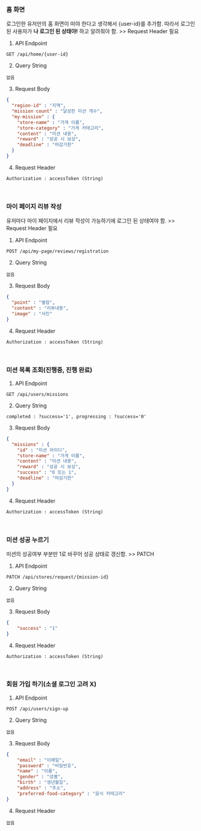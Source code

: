 ### 홈 화면

로그인한 유저만의 홈 화면이 떠야 한다고 생각해서 {user-id}를 추가함.
따라서 로그인 된 사용자가 **나 로그인 된 상태야!** 하고 알려줘야 함. >> Request Header 필요

1. API Endpoint
```
GET /api/home/{user-id}
```

2. Query String
```
없음
```

3. Request Body
```json
{
  "region-id" : "지역",
  "mission count" : "달성한 미션 개수",
  "my-mission" : {
    "store-name" : "가게 이름",
    "store-category" : "가게 카테고리",
    "content" : "미션 내용",
    "reward" : "성공 시 보상",
    "deadline" : "마감기한"
  }
}
```

4. Request Header
```
Authorization : accessToken (String)
```

<br>

### 마이 페이지 리뷰 작성

유저마다 마이 페이지에서 리뷰 작성이 가능하기에 로그인 된 상태여야 함. >> Request Header 필요

1. API Endpoint
```
POST /api/my-page/reviews/registration
```

2. Query String
```
없음
```

3. Request Body
```json
{
  "point" : "별점",
  "content" : "리뷰내용",
  "image" : "사진"
}
```

4. Request Header
```
Authorization : accessToken (String)
```

<br>

### 미션 목록 조회(진행중, 진행 완료)

1. API Endpoint
```
GET /api/users/missions
```

2. Query String
```
completed : ?success='1', progressing : ?success='0'
```

3. Request Body
```json
{
  "missions" : {
    "id" : "미션 아이디",
    "store-name" : "가게 이름",
    "content" : "미션 내용",
    "reward" : "성공 시 보상",
    "success" : "0 또는 1",
    "deadline" : "마감기한"
  }
}
```

4. Request Header
```
Authorization : accessToken (String)
```

<br>

### 미션 성공 누르기

미션의 성공여부 부분만 1로 바꾸어 성공 상태로 갱신함. >> PATCH

1. API Endpoint
```
PATCH /api/stores/request/{mission-id}
```

2. Query String
```
없음
```

3. Request Body
```json
{
    "success" : "1"
}
```
4. Request Header
```
Authorization : accessToken (String)
```

<br>

### 회원 가입 하기(소셜 로그인 고려 X)

1. API Endpoint
```
POST /api/users/sign-up
```

2. Query String
```
없음
```

3. Request Body
```json
{
    "email" : "이메일",
    "password" : "비밀번호",
    "name" : "이름",
    "gender" : "성별",
    "birth" : "생년월일",
    "address" : "주소",
    "preferred-food-category" : "음식 카테고리"
}
```

4. Request Header
```
없음
```